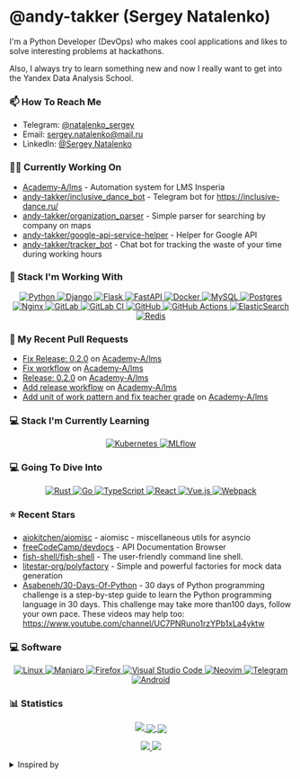 # @andy-takker (Sergey Natalenko)

<p>
  I'm a Python Developer (DevOps) who makes cool applications
  and likes to solve interesting problems at hackathons.
</p>
<p>
 Also, I always try to learn something new and now I really
  want to get into the Yandex Data Analysis School.
</p>


### 📫 How To Reach Me  

- Telegram: [@natalenko_sergey](https://t.me/natalenko_sergey)
- Email: [sergey.natalenko@mail.ru](mailto:sergey.natalenko@mail.ru)
- LinkedIn: [@Sergey Natalenko](https://www.linkedin.com/in/sergey-natalenko)


### 👨‍🏭 Currently Working On
- [Academy-A/lms](https://github.com/Academy-A/lms) - Automation system for LMS Insperia
- [andy-takker/inclusive_dance_bot](https://github.com/andy-takker/inclusive_dance_bot) - Telegram bot for https://inclusive-dance.ru/
- [andy-takker/organization_parser](https://github.com/andy-takker/organization_parser) - Simple parser for searching by company on maps
- [andy-takker/google-api-service-helper](https://github.com/andy-takker/google-api-service-helper) - Helper for Google API
- [andy-takker/tracker_bot](https://github.com/andy-takker/tracker_bot) - Chat bot for tracking the waste of your time during working hours


### 💼 Stack I'm Working With

<a href="https://github.com/Ileriayo/markdown-badges">
  <p align="center">
    <img alt="Python" src="https://img.shields.io/badge/python-3670A0?style=for-the-badge&logo=python&logoColor=ffdd54"/>
    <img alt="Django" src="https://img.shields.io/badge/django-%23092E20.svg?style=for-the-badge&logo=django&logoColor=white"/>
    <img alt="Flask" src="https://img.shields.io/badge/flask-%23000.svg?style=for-the-badge&logo=flask&logoColor=white"/>
    <img alt="FastAPI" src="https://img.shields.io/badge/FastAPI-005571?style=for-the-badge&logo=fastapi"/>
    <img alt="Docker" src="https://img.shields.io/badge/docker-%230db7ed.svg?style=for-the-badge&logo=docker&logoColor=white"/>
    <img alt="MySQL" src="https://img.shields.io/badge/mysql-%2300f.svg?style=for-the-badge&logo=mysql&logoColor=white"/>
    <img alt="Postgres" src="https://img.shields.io/badge/postgres-%23316192.svg?style=for-the-badge&logo=postgresql&logoColor=white"/>
    <img alt="Nginx" src="https://img.shields.io/badge/nginx-%23009639.svg?style=for-the-badge&logo=nginx&logoColor=white"/>
    <img alt="GitLab" src="https://img.shields.io/badge/gitlab-%23181717.svg?style=for-the-badge&logo=gitlab&logoColor=white"/>
    <img alt="GitLab CI" src="https://img.shields.io/badge/GitLabCI-%23181717.svg?style=for-the-badge&logo=gitlab&logoColor=white"/>
    <img alt="GitHub" src="https://img.shields.io/badge/github-%23121011.svg?style=for-the-badge&logo=github&logoColor=white"/>
    <img alt="GitHub Actions" src="https://img.shields.io/badge/githubactions-%232671E5.svg?style=for-the-badge&logo=githubactions&logoColor=white"/>
    <img alt="ElasticSearch" src="https://img.shields.io/badge/-ElasticSearch-005571?style=for-the-badge&logo=elasticsearch"/>
    <img alt="Redis" src="https://img.shields.io/badge/redis-%23DD0031.svg?style=for-the-badge&logo=redis&logoColor=white"/>
  </p>
</a>


### 🔨 My Recent Pull Requests


- [Fix Release: 0.2.0](https://github.com/Academy-A/lms/pull/12) on [Academy-A/lms](https://github.com/Academy-A/lms)
- [Fix workflow](https://github.com/Academy-A/lms/pull/11) on [Academy-A/lms](https://github.com/Academy-A/lms)
- [Release: 0.2.0](https://github.com/Academy-A/lms/pull/10) on [Academy-A/lms](https://github.com/Academy-A/lms)
- [Add release workflow](https://github.com/Academy-A/lms/pull/9) on [Academy-A/lms](https://github.com/Academy-A/lms)
- [Add unit of work pattern and fix teacher grade](https://github.com/Academy-A/lms/pull/8) on [Academy-A/lms](https://github.com/Academy-A/lms)


### 💻 Stack I'm Currently Learning

<a href="https://github.com/Ileriayo/markdown-badges">
  <p align="center">
    <img alt="Kubernetes" src="https://img.shields.io/badge/kubernetes-%23326ce5.svg?style=for-the-badge&logo=kubernetes&logoColor=white"/>
    <img alt="MLflow" src="https://img.shields.io/badge/MLflow-0193e1?style=for-the-badge&logo=MLflow&logoColor=white"/>
  </p>
</a>


### 💻 Going To Dive Into

<a href="https://github.com/Ileriayo/markdown-badges">
  <p align="center">
      <img alt="Rust" src="https://img.shields.io/badge/rust-%23000000.svg?style=for-the-badge&logo=rust&logoColor=white"/>
      <img alt="Go" src="https://img.shields.io/badge/go-%2300ADD8.svg?style=for-the-badge&logo=go&logoColor=white"/>
      <img alt="TypeScript" src="https://img.shields.io/badge/typescript-%23007ACC.svg?style=for-the-badge&logo=typescript&logoColor=white)"/>
      <img alt="React" src="https://img.shields.io/badge/react-%2320232a.svg?style=for-the-badge&logo=react&logoColor=%2361DAFB"/>
      <img alt="Vue.js" src="https://img.shields.io/badge/vuejs-%2335495e.svg?style=for-the-badge&logo=vuedotjs&logoColor=%234FC08D"/>
      <img alt="Webpack" src="https://img.shields.io/badge/webpack-%238DD6F9.svg?style=for-the-badge&logo=webpack&logoColor=black"/>
  </p>
</a>


### ⭐ Recent Stars


- [aiokitchen/aiomisc](https://github.com/aiokitchen/aiomisc) - aiomisc - miscellaneous utils for asyncio
- [freeCodeCamp/devdocs](https://github.com/freeCodeCamp/devdocs) - API Documentation Browser
- [fish-shell/fish-shell](https://github.com/fish-shell/fish-shell) - The user-friendly command line shell.
- [litestar-org/polyfactory](https://github.com/litestar-org/polyfactory) - Simple and powerful factories for mock data generation
- [Asabeneh/30-Days-Of-Python](https://github.com/Asabeneh/30-Days-Of-Python) - 30 days of Python programming challenge is a step-by-step guide to learn the Python programming language in 30 days. This challenge may take more than100 days, follow your own pace.  These videos may help too: https://www.youtube.com/channel/UC7PNRuno1rzYPb1xLa4yktw


### 💻 Software

<a href="https://github.com/Ileriayo/markdown-badges">
  <p align="center">
      <img alt="Linux" src="https://img.shields.io/badge/Linux-FCC624?style=for-the-badge&logo=linux&logoColor=black"/>
      <img alt="Manjaro" src="https://img.shields.io/badge/Manjaro-35BF5C?style=for-the-badge&logo=Manjaro&logoColor=white"/>
      <img alt="Firefox" src="https://img.shields.io/badge/Firefox-FF7139?style=for-the-badge&logo=Firefox-Browser&logoColor=white"/>
      <img alt="Visual Studio Code" src="https://img.shields.io/badge/Visual%20Studio%20Code-0078d7.svg?style=for-the-badge&logo=visual-studio-code&logoColor=white"/>
      <img alt="Neovim" src="https://img.shields.io/badge/NeoVim-%2357A143.svg?&style=for-the-badge&logo=neovim&logoColor=white"/>
      <img alt="Telegram" src="https://img.shields.io/badge/Telegram-2CA5E0?style=for-the-badge&logo=telegram&logoColor=white"/>
      <img alt="Android" src="https://img.shields.io/badge/Android-3DDC84?style=for-the-badge&logo=android&logoColor=white"/>
  </p>
</a>




### 📊 Statistics

<a href="https://github.com/vn7n24fzkq/github-profile-summary-cards">
    <p align="center">
        <img src="https://github-profile-summary-cards.vercel.app/api/cards/profile-details?username=andy-takker&theme=github">
        <img align="center" src="https://github-profile-summary-cards.vercel.app/api/cards/stats?username=andy-takker&theme=github">
        <img align="center" src="https://github-profile-summary-cards.vercel.app/api/cards/productive-time?username=andy-takker&theme=github"><br>
    </p>
</a>

<p align="center">
    <a href="https://wakatime.com/@andy_takker">
      <img src="https://wakatime.com/badge/user/6f883645-1817-438d-bdeb-6b4000dfc9a5.svg">
    </a>
    <a href="https://github.com/antonkomarev/github-profile-views-counter">
      <img src="https://komarev.com/ghpvc/?username=andy-takker&style=flat-square&label=Views"/>
    </a>
</p>

<details>
<summary>Inspired by</summary>
  <ul>
    <li><a href="https://github.com/dolfinus/dolfinus">@dolfinus</a> Github profile</li>
    <li><a href="https://github.com/maximousblk/maximousblk">@maximousblk</a> Github profile</li>
    <li><a href="https://github.com/coderjojo/creative-profile-readme">Awesome Developer Profile</a> repo</li>
    <li><a href="https://github.com/abhisheknaiidu/awesome-github-profile-readme">Awesome GitHub Profile README</a> repo</li>
    <li><a href="https://habr.com/ru/post/649363/">Creating a profile README file on GitHub</a> article</li>
  </ul>
</details>